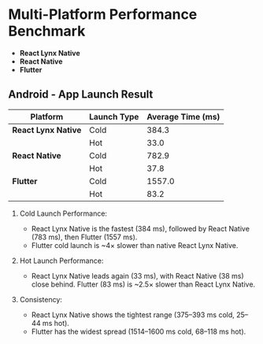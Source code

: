 # Multi-Platform Performance Benchmark

- **React Lynx Native**
- **React Native**
- **Flutter**


## Android - App Launch Result

| Platform        | Launch Type | Average Time (ms) |
|-----------------|-------------|-------------------|
| **React Lynx Native** | Cold        | 384.3             |
|                 | Hot         | 33.0              |
| **React Native**| Cold        | 782.9             |
|                 | Hot         | 37.8              |
| **Flutter**     | Cold        | 1557.0            |
|                 | Hot         | 83.2              |

1. Cold Launch Performance:
   - React Lynx Native is the fastest (384 ms), followed by React Native (783 ms), then Flutter (1557 ms).
   - Flutter cold launch is ~4× slower than native React Lynx Native.

2. Hot Launch Performance:
   - React Lynx Native leads again (33 ms), with React Native (38 ms) close behind. Flutter (83 ms) is ~2.5× slower than React Lynx Native.

3. Consistency:
   - React Lynx Native shows the tightest range (375–393 ms cold, 25–44 ms hot).
   - Flutter has the widest spread (1514–1600 ms cold, 68–118 ms hot).